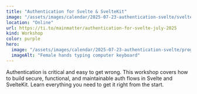 ```yaml
---
title: "Authentication for Svelte & SvelteKit"
image: "/assets/images/calendar/2025-07-23-authentication-svelte/svelte.png"
location: "Online"
url: https://ti.to/mainmatter/authentication-for-svelte-july-2025
kind: Workshop
color: purple
hero:
  image: "/assets/images/calendar/2025-07-23-authentication-svelte/programming.jpg"
  imageAlt: "Female hands typing computer keyboard"
---
```


Authentication is critical and easy to get wrong. This workshop covers how to build secure, functional, and maintainable auth flows in Svelte and SvelteKit. Learn everything you need to get it right from the start.
